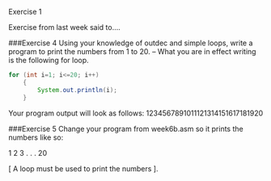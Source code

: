 Exercise 1

Exercise from last week said to….

###Exercise 4
Using your knowledge of outdec  and simple loops, write a program to print the numbers from 1 to 20. – What you are in effect writing is the following for loop.
```java
for (int i=1; i<=20; i++)
	{
		System.out.println(i);
	}
```
Your program output will look as follows:
1234567891011121314151617181920

###Exercise 5
Change your program from week6b.asm so it prints the numbers like so:

1
2
3
.
.
.
20

[ A loop must be used to print the numbers ].


